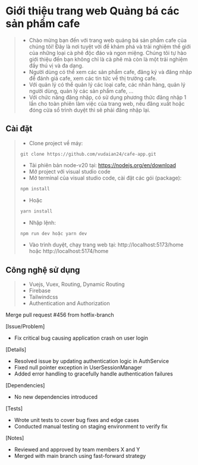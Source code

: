 # Giới thiệu trang web Quảng bá các sản phẩm cafe
> - Chào mừng bạn đến với trang web quảng bá sản phẩm cafe của chúng tôi! Đây là nơi tuyệt vời để khám phá và trải nghiệm thế giới của những loại cà phê độc đáo và ngon miệng. Chúng tôi tự hào giới thiệu đến bạn không chỉ là cà phê mà còn là một trải nghiệm đầy thú vị và đa dạng.
> - Người dùng có thể xem các sản phẩm cafe, đăng ký và đăng nhập để đánh giá cafe, xem các tin tức về thị trường cafe.
> - Với quản lý có thể quản lý các loại cafe, các nhãn hàng, quản lý người dùng, quản lý các sản phẩm cafe, ...
> - Với chức năng đăng nhập, có sử dụng phương thức đăng nhập 1 lần cho toàn phiên làm việc của trang web, nếu đăng xuất hoặc đóng cửa sổ trình duyệt thì sẽ phải đăng nhập lại.

## Cài đặt
> - Clone project về máy:
>```git
>git clone https://github.com/vudaian24/cafe-app.git
>```
> - Tải phiên bản node-v20 tại: https://nodejs.org/en/download
> - Mở project với visual studio code
> - Mở terminal của visual studio code, cài đặt các gói (package):
>```sh
>npm install
>```
> - Hoặc
>```sh
>yarn install
>```
> - Nhập lệnh:
>```sh
>npm run dev hoặc yarn dev
>```
> - Vào trình duyệt, chạy trang web tại: http://localhost:5173/home hoặc http://localhost:5174/home

## Công nghệ sử dụng
> - Vuejs, Vuex, Routing, Dynamic Routing
> - Firebase
> - Tailwindcss
> - Authentication and Authorization


Merge pull request #456 from hotfix-branch

[Issue/Problem]

- Fix critical bug causing application crash on user login

[Details]

- Resolved issue by updating authentication logic in AuthService
- Fixed null pointer exception in UserSessionManager
- Added error handling to gracefully handle authentication failures

[Dependencies]

- No new dependencies introduced

[Tests]

- Wrote unit tests to cover bug fixes and edge cases
- Conducted manual testing on staging environment to verify fix

[Notes]

- Reviewed and approved by team members X and Y
- Merged with main branch using fast-forward strategy

